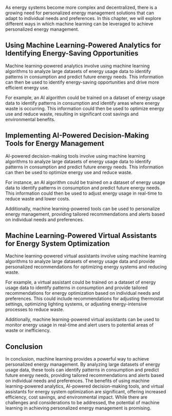 
As energy systems become more complex and decentralized, there is a growing need for personalized energy management solutions that can adapt to individual needs and preferences. In this chapter, we will explore different ways in which machine learning can be leveraged to achieve personalized energy management.

Using Machine Learning-Powered Analytics for Identifying Energy-Saving Opportunities
------------------------------------------------------------------------------------

Machine learning-powered analytics involve using machine learning algorithms to analyze large datasets of energy usage data to identify patterns in consumption and predict future energy needs. This information can then be used to identify energy-saving opportunities and drive more efficient energy use.

For example, an AI algorithm could be trained on a dataset of energy usage data to identify patterns in consumption and identify areas where energy waste is occurring. This information could then be used to optimize energy use and reduce waste, resulting in significant cost savings and environmental benefits.

Implementing AI-Powered Decision-Making Tools for Energy Management
-------------------------------------------------------------------

AI-powered decision-making tools involve using machine learning algorithms to analyze large datasets of energy usage data to identify patterns in consumption and predict future energy needs. This information can then be used to optimize energy use and reduce waste.

For instance, an AI algorithm could be trained on a dataset of energy usage data to identify patterns in consumption and predict future energy needs. This information could then be used to adjust energy usage in real-time to reduce waste and lower costs.

Additionally, machine learning-powered tools can be used to personalize energy management, providing tailored recommendations and alerts based on individual needs and preferences.

Machine Learning-Powered Virtual Assistants for Energy System Optimization
--------------------------------------------------------------------------

Machine learning-powered virtual assistants involve using machine learning algorithms to analyze large datasets of energy usage data and provide personalized recommendations for optimizing energy systems and reducing waste.

For example, a virtual assistant could be trained on a dataset of energy usage data to identify patterns in consumption and provide tailored recommendations for energy optimization based on individual needs and preferences. This could include recommendations for adjusting thermostat settings, optimizing lighting systems, or adjusting energy-intensive processes to reduce waste.

Additionally, machine learning-powered virtual assistants can be used to monitor energy usage in real-time and alert users to potential areas of waste or inefficiency.

Conclusion
----------

In conclusion, machine learning provides a powerful way to achieve personalized energy management. By analyzing large datasets of energy usage data, these tools can identify patterns in consumption and predict future energy needs, providing tailored recommendations and alerts based on individual needs and preferences. The benefits of using machine learning-powered analytics, AI-powered decision-making tools, and virtual assistants for energy system optimization are significant, offering increased efficiency, cost savings, and environmental impact. While there are challenges and considerations to be addressed, the potential of machine learning in achieving personalized energy management is promising.
